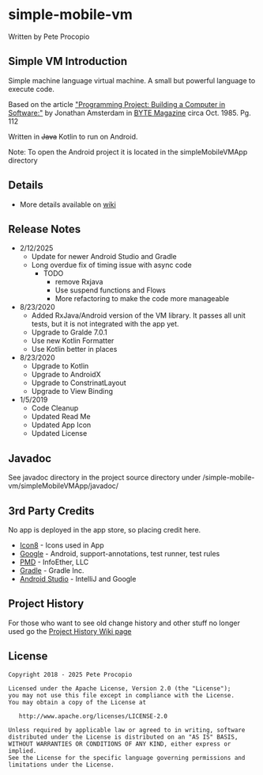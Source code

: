 # simple-mobile-vm

Written by Pete Procopio

## Simple VM Introduction

Simple machine language virtual machine. A small but powerful language to execute code.

Based on the article ["Programming Project: Building a Computer in Software:"](https://archive.org/details/byte-magazine-1985-10/page/n111/mode/2up) by Jonathan Amsterdam in [BYTE Magazine](https://archive.org/details/byte-magazine-1985-10) circa Oct. 1985.  Pg. 112

Written in ~~Java~~ Kotlin to run on Android.

Note: To open the Android project it is located in the simpleMobileVMApp directory

## Details

  * More details available on [wiki](https://github.com/ukonpete/simple-mobile-vm/wiki)

## Release Notes

* 2/12/2025
  * Update for newer Android Studio and Gradle
  * Long overdue fix of timing issue with async code
    * TODO
      * remove Rxjava
      * Use suspend functions and Flows
      * More refactoring to make the code more manageable
* 8/23/2020
  * Added RxJava/Android version of the VM library. It passes all unit tests, but it is not integrated with the app yet.
  * Upgrade to Gralde 7.0.1
  * Use new Kotlin Formatter
  * Use Kotlin better in places
* 8/23/2020
  * Upgrade to Kotlin
  * Upgrade to AndroidX
  * Upgrade to ConstrinatLayout
  * Upgrade to View Binding
* 1/5/2019
  * Code Cleanup
  * Updated Read Me
  * Updated App Icon
  * Updated License

## Javadoc

See javadoc directory in the project source directory under /simple-mobile-vm/simpleMobileVMApp/javadoc/

## 3rd Party Credits

No app is deployed in the app store, so placing credit here.

* [Icon8](https://icons8.com/license) - Icons used in App
* [Google](www.google.com) - Android, support-annotations, test runner, test rules
* [PMD](https://pmd.github.io/) - InfoEther, LLC
* [Gradle](https://gradle.org/) - Gradle Inc.
* [Android Studio](https://developer.android.com/studio/?gclid=CjwKCAiAyMHhBRBIEiwAkGN6fMw5VSOxZzOuKjTaUpdRIHbhV7InKbxFNtFP0_9RazAkBepJY4CFYRoCKY4QAvD_BwE) - IntelliJ and Google

## Project History

For those who want to see old change history and other stuff no longer used go the [Project History Wiki page](https://github.com/ukonpete/simple-mobile-vm/wiki/Project-History)

## License

    Copyright 2018 - 2025 Pete Procopio

    Licensed under the Apache License, Version 2.0 (the "License");
    you may not use this file except in compliance with the License.
    You may obtain a copy of the License at

       http://www.apache.org/licenses/LICENSE-2.0

    Unless required by applicable law or agreed to in writing, software
    distributed under the License is distributed on an "AS IS" BASIS,
    WITHOUT WARRANTIES OR CONDITIONS OF ANY KIND, either express or implied.
    See the License for the specific language governing permissions and
    limitations under the License.
	
